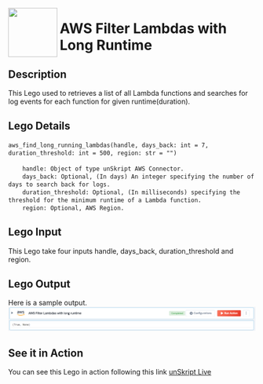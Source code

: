 [<img align="left" src="https://unskript.com/assets/favicon.png" width="100" height="100" style="padding-right: 5px">](https://unskript.com/assets/favicon.png) 
<h1>AWS Filter Lambdas with Long Runtime</h1>

## Description
This Lego used to retrieves a list of all Lambda functions and searches for log events for each function for given runtime(duration).


## Lego Details

    aws_find_long_running_lambdas(handle, days_back: int = 7, duration_threshold: int = 500, region: str = "")

        handle: Object of type unSkript AWS Connector.
        days_back: Optional, (In days) An integer specifying the number of days to search back for logs.
        duration_threshold: Optional, (In milliseconds) specifying the threshold for the minimum runtime of a Lambda function.
        region: Optional, AWS Region.
## Lego Input

This Lego take four inputs handle, days_back, duration_threshold and region.


## Lego Output
Here is a sample output.
<img src="./1.png">


## See it in Action

You can see this Lego in action following this link [unSkript Live](https://us.app.unskript.io)